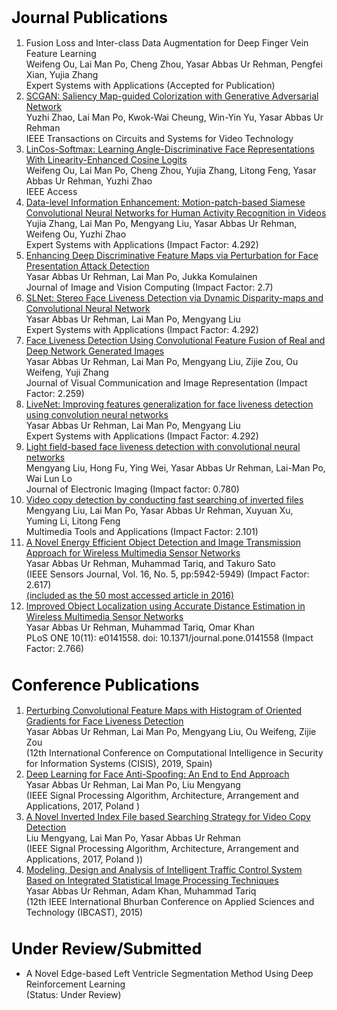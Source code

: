 
<body style="'Serif' Times New Roman;">
<div class="project_section">
<p>
<h1 style="color:black; font-size:25px"> Journal Publications </h1>
<ol type="1">
 <li>Fusion Loss and Inter-class Data Augmentation for Deep Finger Vein Feature Learning <br>
 Weifeng Ou, Lai Man Po, Cheng Zhou, Yasar Abbas Ur Rehman, Pengfei Xian, Yujia Zhang <br>
 Expert Systems with Applications (Accepted for Publication)</li>
 <li><a href = "https://arxiv.org/pdf/2011.11377.pdf">SCGAN: Saliency Map-guided Colorization with Generative Adversarial Network</a><br>
 Yuzhi Zhao, Lai Man Po, Kwok-Wai Cheung, Win-Yin Yu, Yasar Abbas Ur Rehman<br>
 IEEE Transactions on Circuits and Systems for Video Technology</li>
<li><a href="https://ieeexplore.ieee.org/document/9116942">LinCos-Softmax: Learning Angle-Discriminative Face Representations With Linearity-Enhanced Cosine Logits</a><br>
Weifeng Ou, Lai Man Po, Cheng Zhou, Yujia Zhang, Litong Feng, Yasar Abbas Ur Rehman, Yuzhi Zhao<br>
IEEE Access</li>
<li><a href="https://www.sciencedirect.com/science/article/abs/pii/S0957417420300294">Data-level Information Enhancement: Motion-patch-based Siamese Convolutional Neural Networks for Human Activity Recognition in Videos</a> <br>
Yujia Zhang, Lai Man Po, Mengyang Liu, Yasar Abbas Ur Rehman, Weifeng Ou, Yuzhi Zhao <br>
Expert Systems with Applications (Impact Factor: 4.292)</li>

<li><a href="https://www.sciencedirect.com/science/article/pii/S0262885619304512">
Enhancing Deep Discriminative Feature Maps via Perturbation for Face Presentation Attack Detection 
</a> <br>
Yasar Abbas Ur Rehman, Lai Man Po, Jukka Komulainen <br>
Journal of Image and Vision Computing (Impact Factor: 2.7) </li>

<li><a href="http://www.ee.cityu.edu.hk/~lmpo/publications/2019_ESA_SLNet.pdf">
SLNet: Stereo Face Liveness Detection via Dynamic Disparity-maps and Convolutional Neural Network
</a> <br>
Yasar Abbas Ur Rehman, Lai Man Po, Mengyang Liu <br>
Expert Systems with Applications (Impact Factor: 4.292) </li>

<li><a href="https://www.sciencedirect.com/science/article/pii/S1047320319300641">
Face Liveness Detection Using Convolutional Feature Fusion of Real and Deep Network Generated Images
</a> <br>
Yasar Abbas Ur Rehman, Lai Man Po, Mengyang Liu, Zijie Zou, Ou Weifeng, Yuji Zhang <br>
Journal of Visual Communication and Image Representation (Impact Factor: 2.259) </li>

<li><a href="https://www.sciencedirect.com/science/article/pii/S0957417418302811">
LiveNet: Improving features generalization for face liveness detection using convolution neural networks
</a> <br>
Yasar Abbas Ur Rehman, Lai Man Po, Mengyang Liu <br>
Expert Systems with Applications (Impact Factor: 4.292) </li>

<li><a href="https://www.spiedigitallibrary.org/journals/Journal-of-Electronic-Imaging/volume-28/issue-1/013003/Light-field-based-face-liveness-detection-with-convolutional-neural-networks/10.1117/1.JEI.28.1.013003.short">
Light field-based face liveness detection with convolutional neural networks
</a> <br>
Mengyang Liu, Hong Fu, Ying Wei, Yasar Abbas Ur Rehman, Lai-Man Po, Wai Lun Lo  <br>
Journal of Electronic Imaging (Impact factor: 0.780) </li>

<li><a href="https://link.springer.com/article/10.1007/s11042-018-6639-4">
Video copy detection by conducting fast searching of inverted files
</a> <br>
Mengyang Liu, Lai Man Po, Yasar Abbas Ur Rehman, Xuyuan Xu, Yuming Li, Litong Feng  <br>
Multimedia Tools and Applications (Impact Factor: 2.101) </li>


<li><a href="http://ieeexplore.ieee.org/xpl/login.jsp?tp=&arnumber=7482640&url=http%3A%2F%2Fieeexplore.ieee.org%2Fxpls%2Fabs_all.jsp%3Farnumber%3D7482640"> 
A Novel Energy Efficient Object Detection and Image Transmission Approach for Wireless Multimedia Sensor Networks
</a> <br>
Yasar Abbas Ur Rehman, Muhammad Tariq, and Takuro Sato  <br>
(IEEE Sensors Journal, Vol. 16, No. 5, pp:5942-5949)  (Impact Factor: 2.617) </li>
 <a href="https://ieee-sensors.org/sensors-journal/25-most-accessed-articles/50-most-accessed-papers-2016-monthly-archive/50-most-accessed-articles-jul-2016/"> (included as the 50 most accessed article in 2016)</a>

<li><a href="http://journals.plos.org/plosone/article?id=10.1371/journal.pone.0141558">
Improved Object Localization using Accurate Distance Estimation in Wireless Multimedia Sensor Networks
</a> <br>
Yasar Abbas Ur Rehman, Muhammad Tariq, Omar Khan   <br>
PLoS ONE 10(11): e0141558. doi: 10.1371/journal.pone.0141558 (Impact Factor: 2.766) </li>

</ol>

<h1 style="color:black; font-size:25px"> Conference Publications </h1>

<ol type="1">
<li><a href="https://link.springer.com/chapter/10.1007/978-3-030-20005-3_1">
Perturbing Convolutional Feature Maps with Histogram of Oriented Gradients for Face Liveness Detection
</a> <br>
Yasar Abbas Ur Rehman, Lai Man Po, Mengyang Liu, Ou Weifeng, Zijie Zou   <br>
(12th International Conference on Computational Intelligence in Security for Information Systems (CISIS), 2019, Spain) </li>

<li><a href="http://ieeexplore.ieee.org/stamp/stamp.jsp?arnumber=8166863">
Deep Learning for Face Anti-Spoofing: An End to End Approach
</a> <br>
Yasar Abbas Ur Rehman, Lai Man Po, Liu Mengyang  <br>
(IEEE Signal Processing Algorithm, Architecture, Arrangement and Applications, 2017, Poland ) </li>

<li><a href="http://ieeexplore.ieee.org/stamp/stamp.jsp?arnumber=8166884">
A Novel Inverted Index File based Searching Strategy for Video Copy Detection
</a> <br>
Liu Mengyang, Lai Man Po, Yasar Abbas Ur Rehman   <br>
(IEEE Signal Processing Algorithm, Architecture, Arrangement and Applications, 2017, Poland )) </li>

<li><a href="http://ieeexplore.ieee.org/xpl/login.jsp?tp=&arnumber=7058499&url=http%3A%2F%2Fieeexplore.ieee.org%2Fxpls%2Fabs_all.jsp%3Farnumber%3D7058499">
Modeling, Design and Analysis of Intelligent Traffic Control System Based on Integrated Statistical Image Processing Techniques
</a> <br>
Yasar Abbas Ur Rehman, Adam Khan, Muhammad Tariq   <br>
(12th IEEE International Bhurban Conference on Applied Sciences and Technology (IBCAST), 2015) </li>
</ol>

<h1 style="color:black; font-size:25px">Under Review/Submitted</h1>
<ul>

 <li> A Novel Edge-based Left Ventricle Segmentation Method Using Deep Reinforcement Learning <br>
     (Status: Under Review) </li>
  </ul>

</p>
</div>
</body> 
